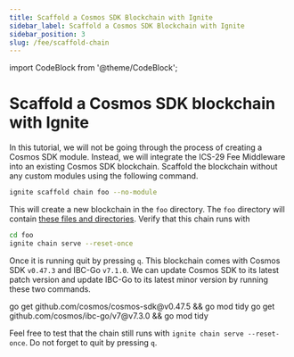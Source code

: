 ```yaml
---
title: Scaffold a Cosmos SDK Blockchain with Ignite
sidebar_label: Scaffold a Cosmos SDK Blockchain with Ignite
sidebar_position: 3
slug: /fee/scaffold-chain
---
```


import CodeBlock from '@theme/CodeBlock';

# Scaffold a Cosmos SDK blockchain with Ignite

In this tutorial, we will not be going through the process of creating a Cosmos SDK module. Instead, we will integrate the ICS-29 Fee Middleware into an existing Cosmos SDK blockchain. Scaffold the blockchain without any custom modules using the following command.

```bash
ignite scaffold chain foo --no-module
```

This will create a new blockchain in the `foo` directory. The `foo` directory will contain [these files and directories](https://github.com/srdtrk/cosmoverse2023-ibc-fee-demo/tree/0f41b3c6b4e065aa1a860de3e3038d489c37a28a). Verify that this chain runs with

```bash
cd foo
ignite chain serve --reset-once
```

Once it is running quit by pressing `q`. This blockchain comes with Cosmos SDK `v0.47.3` and IBC-Go `v7.1.0`. We can update Cosmos SDK to its latest patch version and update IBC-Go to its latest minor version by running these two commands.

<CodeBlock className="language-bash" source="https://github.com/srdtrk/cosmoverse2023-ibc-fee-demo/tree/88e2fa73c833523cba2122d4b2a41eb8e3b8d86e">
go get github.com/cosmos/cosmos-sdk@v0.47.5 && go mod tidy
</CodeBlock>

<CodeBlock className="language-bash" source="https://github.com/srdtrk/cosmoverse2023-ibc-fee-demo/tree/2e2c2a3b8e13fd5e23c3b59894438494af6fc32a">
go get github.com/cosmos/ibc-go/v7@v7.3.0 && go mod tidy
</CodeBlock>

Feel free to test that the chain still runs with `ignite chain serve --reset-once`. Do not forget to quit by pressing `q`.
